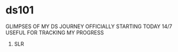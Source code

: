 # ds101
GLIMPSES OF MY DS JOURNEY OFFICIALLY STARTING TODAY 14/7
USEFUL FOR TRACKING MY PROGRESS
1. SLR
